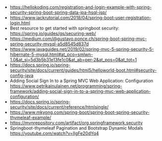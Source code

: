 - https://hellokoding.com/registration-and-login-example-with-spring-security-spring-boot-spring-data-jpa-hsql-jsp/
- https://www.jackrutorial.com/2018/04/spring-boot-user-registration-login.html
- Best resource to get started with springboot security: https://spring.io/guides/gs/securing-web/
- https://medium.com/@gustavo.ponce.ch/spring-boot-spring-mvc-spring-security-mysql-a5d8545d837d
- https://www.javaguides.net/2019/02/spring-mvc-5-spring-security-5-hibernate-5-mysql.html#at_pco=smlwn-1.0&at_si=5d3b5b31e13fe1c0&at_ab=per-2&at_pos=0&at_tot=1
- https://docs.spring.io/spring-security/site/docs/current/guides/html5/helloworld-boot.html#security-config-java
- Adding Social Sign In to a Spring MVC Web Application: Configuration https://www.petrikainulainen.net/programming/spring-framework/adding-social-sign-in-to-a-spring-mvc-web-application-configuration/
-  https://docs.spring.io/spring-security/site/docs/current/reference/htmlsingle/
- https://www.mkyong.com/spring-boot/spring-boot-spring-security-thymeleaf-example/
- https://mvnrepository.com/artifact/org.springframework.security
- Springboot-thymeleaf Pagination and Bootstrap Dynamic Modals https://youtube.com/watch?v=lIgFe20dYq4
